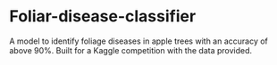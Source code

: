# Foliar-disease-classifier
A model to identify foliage diseases in apple trees with an accuracy of above 90%. Built for a Kaggle competition with the data provided.
